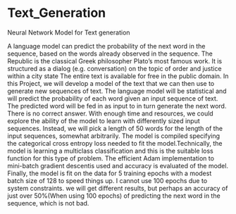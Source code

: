 # Text_Generation
Neural Network Model for Text generation

A language model can predict the probability of the next word in the sequence, based on the words already observed in the sequence.
The Republic is the classical Greek philosopher Plato’s most famous work. It is structured as a dialog (e.g. conversation) on the topic of order and justice within a city state The entire text is available for free in the public domain.
In this Project, we will develop a model of the text that we can then use to generate new
sequences of text. The language model will be statistical and will predict the probability of
each word given an input sequence of text. The predicted word will be fed in as input to in
turn generate the next word.
There is no correct answer. With enough time and resources, we could explore the ability of the model to learn with differently sized input sequences. Instead, we will pick a length of 50 words for the length of the input sequences, somewhat arbitrarily.
The model is compiled specifying the categorical cross entropy loss needed to fit the model.Technically, the model is learning a multiclass classification and this is the suitable loss function for this type of problem. The efficient Adam implementation to mini-batch gradient descentis used and accuracy is evaluated of the model. Finally, the model is fit on the data for 5 training epochs with a modest batch size of 128 to speed things up.
I cannot use 100 epochs due to system constraints.
we will get different results, but perhaps an accuracy of just over 50%(When using 100 epochs) of predicting the next word in the sequence, which is not bad.
